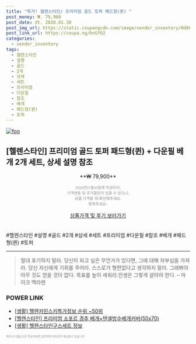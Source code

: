 ```yaml
--- 
title: "특가! 헬렌스타인/ 프리미엄 골드 토퍼 패드형(퀸) " 
post_money: ₩. 79,900 
post_date: dt. 2020.01.30 
post_img_url: https://static.coupangcdn.com/image/vendor_inventory/0d68/1647564b2b949e172eca2c2890a1a81a9fa039b6215d9c1e926c9c9ce936.jpg 
post_link_url: https://coupa.ng/bnGfO2 
categories: 
  - vendor_inventory 
tags: 
  - 헬렌스타인 
  - 설명 
  - 골드 
  - 2개 
  - 상세 
  - 세트 
  - 프리미엄 
  - 다운필 
  - 참조 
  - 베개 
  - 패드형(퀸) 
  - 토퍼 
--- 
```

[![foo](https://static.coupangcdn.com/image/vendor_inventory/0d68/1647564b2b949e172eca2c2890a1a81a9fa039b6215d9c1e926c9c9ce936.jpg)](https://coupa.ng/bnGfO2) 

## [헬렌스타인] 프리미엄 골드 토퍼 패드형(퀸) + 다운필 베개 2개 세트, 상세 설명 참조 
<p style="text-align: center;">**₩ 79,900**</p> 
<p style="text-align: center;"><span style="color: #898c8f; font-family: Georgia,Times,serif; font-size: 0.75em;">2020년01월30일에 작성되어, <br>가격변동 및 추가할인이 있을 수 있으니,<br> 상품 가격을 꼭!확인해주세요.<br>행복하세요~</span> 
</p>	 
<div markdown="0" style="text-align: center;"><a href="https://coupa.ng/bnGfO2" class="btn btn--success">상품가격 및 후기 보러가기</a></div> 
<br><br> 
  #헬렌스타인 #설명 #골드 #2개 #상세 #세트 #프리미엄 #다운필 #참조 #베개 #패드형(퀸) #토퍼 
<hr> 

> 절대 포기하지 말라. 당신이 되고 싶은 무언가가 있다면, 그에 대해 자부심을 가져라. 당신 자신에게 기회를 주어라. 스스로가 형편없다고 생각하지 말라. 그래봐야 아무 것도 얻을 것이 없다. 목표를 높이 세워라.인생은 그렇게 살아야 한다.  – 마이크 맥라렌 


### POWER LINK

* <a href="https://blog.naver.com/fasyy4321/221772920779" target="_blank"> [생활] 헬렌카민스키특가정보 순위 ~50위</a>
* <a href="https://blog.naver.com/santokki14/221787845817" target="_blank">[헬렌스타인] 프리미엄 소포르 경추 베개+텐셀방수베개커버(50x70)</a>
* <a href="https://blog.naver.com/santokki14/221770414023" target="_blank"> [생활] 헬렌스타인구스세트 정보 </a>

<span style="color: #898c8f; font-family: Georgia,Times,serif; font-size: 0.55em;">파트너스활동으로 작성자에게 일정액의 커미션이 제공될수 있습니다.</span> 
